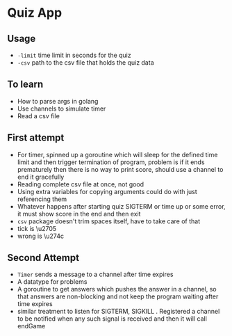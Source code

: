 # Quiz App


## Usage
- `-limit` time limit in seconds for the quiz
- `-csv` path to the csv file that holds the quiz data

## To learn

- How to parse args in golang
- Use channels to simulate timer
- Read a csv file

## First attempt

- For timer, spinned up a goroutine which will sleep for the defined time limit and then trigger termination of program, problem is if it ends prematurely then there is no way to print score, should use a channel to end it gracefully
- Reading complete csv file at once, not good
- Using extra variables for copying arguments could do with just referencing them
- Whatever happens after starting quiz SIGTERM or time up or some error, it must show score in the end and then exit
- `csv` package doesn't trim spaces itself, have to take care of that
- tick is \u2705 
- wrong is \u274c

## Second Attempt
- `Timer` sends a message to a channel after time expires
- A datatype for problems
- A goroutine to get answers which pushes the answer in a channel, so that answers are non-blocking and not keep the program waiting after time expires
- similar treatment to listen for SIGTERM, SIGKILL . Registered a channel to be notified when any such signal is received and then it will call endGame






